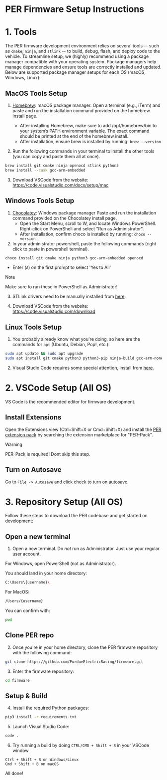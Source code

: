 # PER Firmware Setup Instructions

# 1. Tools

The PER firmware development environment relies on several tools -- such as `cmake`, `ninja`, and `stlink` -- to build, debug, flash, and deploy code to the vehicle. To streamline setup, we (highly) recommend using a package manager compatible with your operating system. Package managers help manage dependencies and ensure tools are correctly installed and updated. Below are supported package manager setups for each OS (macOS, Windows, Linux):


## MacOS Tools Setup
1. [Homebrew](https://brew.sh/): macOS package manager. Open a terminal (e.g., iTerm) and paste and run the installation command provided on the homebrew install page.
	- After installing Homebrew, make sure to add /opt/homebrew/bin to your system’s PATH environment variable. The exact command should be printed at the end of the homebrew install.
	- After installation, ensure brew is installed by running:
	`brew --version`

2. Run the following commands in your terminal to install the other tools (you can copy and paste them all at once).
```bash
brew install git cmake ninja openocd stlink python3
brew install --cask gcc-arm-embedded
```

3. Download VSCode from the website: https://code.visualstudio.com/docs/setup/mac

## Windows Tools Setup
1. [Chocolatey](https://chocolatey.org/install#install-step2): Windows package manager Paste and run the installation command provided on the Chocolatey install page.
	- Open the Start Menu, scroll to W, and locate Windows PowerShell. Right-click on PowerShell and select "Run as Administrator".
	- After installation, confirm choco is installed by running:
	`choco --version`
2. In your administrator powershell, paste the following commands (right click to paste in powershell terminal).

```bash
choco install git cmake ninja python3 gcc-arm-embedded openocd 
```
- Enter (`A`) on the first prompt to select 'Yes to All'

> [!NOTE]
> Make sure to run these in PowerShell as Administrator!

3. STLink drivers need to be manually installed from [here](https://www.st.com/en/development-tools/stsw-link009.html).

4. Download VSCode from the website: https://code.visualstudio.com/download


## Linux Tools Setup
1. You probably already know what you're doing, so here are the commands for `apt` (Ubuntu, Debian, Pop!, etc.):
```bash
sudo apt update && sudo apt upgrade
sudo apt install git cmake python3 python3-pip ninja-build gcc-arm-none-eabi openocd stlink-tools
```
2. Visual Studio Code requires some special attention, install from [here](https://code.visualstudio.com/docs/setup/linux).


# 2. VSCode Setup (All OS)

VS Code is the recommended editor for firmware development.

## Install Extensions
Open the Extensions view (Ctrl+Shift+X or Cmd+Shift+X) and install the [PER extension pack](https://marketplace.visualstudio.com/items?itemName=irvingywang.per-pack) by searching the extension marketplace for "PER-Pack".
> [!WARNING]
> PER-Pack is required! Dont skip this step.

## Turn on Autosave
Go to `File -> Autosave` and click check to turn on autosave.


# 3. Repository Setup (All OS)

Follow these steps to download the PER codebase and get started on development:


## Open a new terminal
1. Open a new terminal. Do *not* run as Administrator. Just use your regular user account. 

For Windows, open PowerShell (not as Administrator).

You should land in your home directory:
```bash
C:\Users\{username}\
```

For MacOS:
```bash
/Users/{username}
```

You can confirm with:
```bash
pwd
```

## Clone PER repo
2. Once you're in your home directory, clone the PER firmware repository with the following command:
```bash
git clone https://github.com/PurdueElectricRacing/firmware.git
```

3. Enter the firmware repository:
```bash
cd firmware
```

## Setup & Build
4. Install the required Python packages:
```bash
pip3 install -r requirements.txt
```

5. Launch Visual Studio Code:
```bash
code .
```
6. Try running a build by doing `CTRL/CMD + Shift + B` in your VSCode window

```
Ctrl + Shift + B on Windows/Linux
Cmd + Shift + B on macOS
```

All done!
